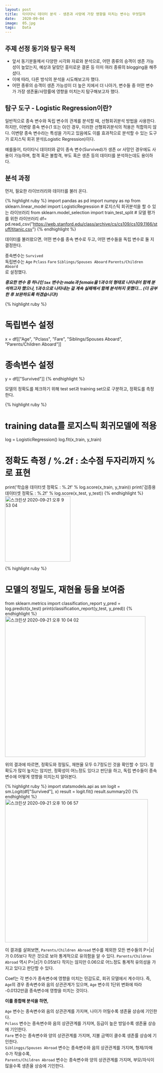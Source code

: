 ```yaml
---
layout: post
title:  타이타닉 데이터 분석 - 생존과 사망에 가장 영향을 미치는 변수는 무엇일까
date:   2020-09-04
image:  05.jpg
tags:   Data
---
```

## 주제 선정 동기와 탐구 목적

* 앞서 동기분들께서 다양한 시각화 자료와 분석으로, 어떤 종류의 승객이 생존 가능성이 높았는지, 예상과 달랐던 흥미로운 결론 등 이미 여러 종류의 blogging을 해주셨다.
* 이에 따라, 다른 방식의 분석을 시도해보고자 했다.
* 어떤 종류의 승객이 생존 가능성이 더 높은 지에서 더 나아가, 변수들 중 어떤 변수가 가장 생존율/사망률에 영향을 미치는지 탐구해보고자 했다.


## 탐구 도구 - Logistic Regression이란?

일반적으로 종속 변수와 독립 변수의 관계를 분석할 때, 선형회귀분석 방법을 사용한다. 하지만, 이변량 종속 변수(1 또는 0)인 경우, 이러한 선형회귀분석의 적용은 적합하지 않다. 이변량 종속 변수라는 특성을 가지고 있음에도 이를 효과적으로 분석할 수 있는 도구가 로지스틱 회귀 분석(Logistic Regression)이다.

예를들어, 타이타닉 데이터와 같이 종속 변수(Survived)가 생존 or 사망인 경우에도 사용이 가능하며, 합격 혹은 불합격, 부도 혹은 생존 등의 데이터를 분석하는데도 용이하다.


## 분석 과정

먼저, 필요한 라이브러리와 데이터를 불러 온다.

{% highlight ruby %}
import pandas as pd
import numpy as np
from sklearn.linear_model import LogisticRegression             # 로지스틱 회귀분석을 할 수 있는 라이브러리
from sklearn.model_selection import train_test_split              # 모델 평가를 위한 라이브러리 
df= pd.read_csv("https://web.stanford.edu/class/archive/cs/cs109/cs109.1166/stuff/titanic.csv")
{% endhighlight %}

데이터를 불러왔으면, 어떤 변수를 종속 변수로 두고, 어떤 변수들을 독립 변수로 둘 지 결정한다.

종속변수는 ```Survived```<BR/>
독립변수는 `Age` `Pclass` `Fare` `Siblings/Spouses Aboard` `Parents/Children Aboard`<BR/>
로 설정했다.

**_중요한 변수 중 하나인 `Sex` 변수는 male과 femaie을 1과 0의 형태로 나타내어 함께 분석하고자 했으나, 1과 0으로 나타내는 걸 계속 실패해서 함께 분석하지 못했다... (더 공부한 후 보완하도록 하겠습니다!)_**

{% highlight ruby %}
# 독립변수 설정
x = df[["Age", "Pclass", "Fare", "Siblings/Spouses Aboard", "Parents/Children Aboard"]]
# 종속변수 설정
y = df[["Survived"]]
{% endhighlight %}

모델의 정확도를 체크하기 위해 test set과 training set으로 구분하고, 정확도를 측정한다.

{% highlight ruby %}
# training data를 로지스틱 회귀모델에 적용
log = LogisticRegression()
log.fit(x_train, y_train)

# 정확도 측정 / %.2f : 소수점 두자리까지 %로 표현
print('학습용 데이터셋 정확도 : %.2f' % log.score(x_train, y_train))
print('검증용 데이터셋 정확도 : %.2f' % log.score(x_test, y_test))
{% endhighlight %}
<img width="216" alt="스크린샷 2020-09-21 오후 9 53 04" src="https://user-images.githubusercontent.com/70478154/93769550-e9041500-fc55-11ea-8623-9d94985a8da5.png">

{% highlight ruby %}
# 모델의 정밀도, 재현율 등을 보여줌
from sklearn.metrics import classification_report
y_pred = log.predict(x_test)
print(classification_report(y_test, y_pred))
{% endhighlight %}
<img width="464" alt="스크린샷 2020-09-21 오후 10 04 02" src="https://user-images.githubusercontent.com/70478154/93769882-6cbe0180-fc56-11ea-8bfb-9570b2172405.png">

위의 결과에 따르면, 정확도와 정밀도, 재현율 모두 0.7정도인 것을 확인할 수 있다. 정확도가 많이 높지는 않지만, 정확성이 어느정도 있다고 판단을 하고, 독립 변수들이 종속 변수에 어떻게 영향을 미치는지 알아본다.

{% highlight ruby %}
import statsmodels.api as sm
logit = sm.Logit(df["Survived"], x)
result = logit.fit()
result.summary2()
{% endhighlight %}
<img width="472" alt="스크린샷 2020-09-21 오후 10 06 57" src="https://user-images.githubusercontent.com/70478154/93770185-d63e1000-fc56-11ea-825b-92e20edb2eef.png">

이 결과를 살펴보면, `Parents/Children Abroad` 변수를 제외한 모든 변수들의 P>\|z\| 가 0.05보다 작은 것으로 보아 통계적으로 유의함을 알 수 있다. `Parents/Children Abroad` 역시 P>\|z\|가 0.05보다 작지는 않지만 0.06으로 어느정도 통계적 유의성을 가지고 있다고 판단할 수 있다.

Coef는 각 변수가 종속변수에 영향을 미치는 민감도로, 회귀 모델에서 계수이다. 즉, `Age`의 경우 종속변수와 음의 상관관계가 있으며, `Age` 변수의 1단위 변화에 따라 -0.0132만큼 종속변수에 영향을 미치는 것이다.


**이를 종합해 분석을 하면,**

`Age` 변수는 종속변수와 음의 상관관계를 가지며, 나이가 어릴수록 생존율 상승에 기인한다.<BR/>
`Pclass` 변수는 종속변수와 음의 상관관계를 가지며, 등급이 높은 방일수록 생존율 상승에 기인한다.<BR/>
`Fare` 변수는 종속변수와 양의 상관관계를 가지며, 지불 금액이 클수록 생존률 상승에 기인한다.<BR/>
`Siblinggs/Spouses Abroad` 변수는 종속변수와 음의 상관관계를 가지며, 형제/자매 수가 작을수록,<BR/>
`Parents/Children Abroad` 변수는 종속변수와 양의 상관관계를 가지며, 부모/자식이 많을수록 생존율 상승에 기인한다.
